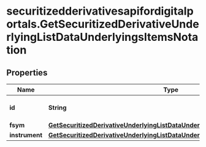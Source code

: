 # securitizedderivativesapifordigitalportals.GetSecuritizedDerivativeUnderlyingListDataUnderlyingsItemsNotation

## Properties

Name | Type | Description | Notes
------------ | ------------- | ------------- | -------------
**id** | **String** | Identifier of the notation. | [optional] 
**fsym** | [**GetSecuritizedDerivativeUnderlyingListDataUnderlyingsItemsNotationFsym**](GetSecuritizedDerivativeUnderlyingListDataUnderlyingsItemsNotationFsym.md) |  | [optional] 
**instrument** | [**GetSecuritizedDerivativeUnderlyingListDataUnderlyingsItemsNotationInstrument**](GetSecuritizedDerivativeUnderlyingListDataUnderlyingsItemsNotationInstrument.md) |  | [optional] 


